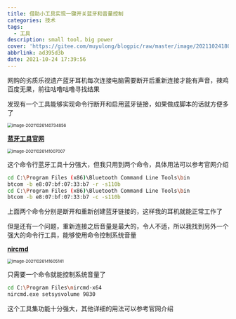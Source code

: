 ```yaml
---
title: 借助小工具实现一键开关蓝牙和音量控制
categories: 技术
tags:
  - 工具
description: small tool，big power
cover: 'https://gitee.com/muyulong/blogpic/raw/master/image/202110241801398.png'
abbrlink: ad395d3b
date: 2021-10-24 17:39:56
---
```


网购的劣质乐视遗产蓝牙耳机每次连接电脑需要断开后重新连接才能有声音，辣鸡百度无果，前往咕噜咕噜寻找结果

发现有一个工具能够实现命令行断开和启用蓝牙链接，如果做成脚本的话就方便多了

<img src="https://gitee.com/muyulong/blogpic/raw/master/image/202110261407954.png" alt="image-20211026140734856" style="zoom:67%;" />

[**蓝牙工具官网**](https://bluetoothinstaller.com/bluetooth-command-line-tools)

<img src="https://gitee.com/muyulong/blogpic/raw/master/image/202110261410066.png" alt="image-20211026141007007" style="zoom:67%;" />

这个命令行蓝牙工具十分强大，但我只用到两个命令，具体用法可以参考官网介绍

```bash
cd C:\Program Files (x86)\Bluetooth Command Line Tools\bin
btcom -b e8:07:bf:07:33:b7 -r -s110b
cd C:\Program Files (x86)\Bluetooth Command Line Tools\bin
btcom -b e8:07:bf:07:33:b7 -c -s110b
```

上面两个命令分别是断开和重新创建蓝牙链接的，这样我的耳机就能正常工作了

但是还有一个问题，重新连接之后音量是最大的，令人不适，所以我找到另外一个强大的命令行工具，能够使用命令控制系统音量

[**nircmd**](https://www.nirsoft.net/utils/nircmd.html)

<img src="https://gitee.com/muyulong/blogpic/raw/master/image/202110261416232.png" alt="image-20211026141605141" style="zoom:67%;" />

只需要一个命令就能控制系统音量了

```bash
cd C:\Program Files\nircmd-x64
nircmd.exe setsysvolume 9830
```

这个工具集功能十分强大，其他详细的用法可以参考官网介绍
